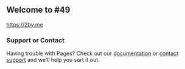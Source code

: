 ## Welcome to #49
<https://2by.me>

### Support or Contact
Having trouble with Pages? Check out our [documentation](https://twitter.com/itsN1X/) or [contact support](mailto:k9nikhil@gmail.com) and we’ll help you sort it out.
